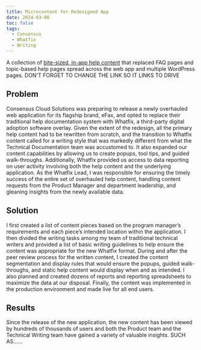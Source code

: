 ```yaml
---
title: Microcontent for Redesigned App
date: 2024-03-08
toc: false
tags:
  - Consensus
  - Whatfix
  - Writing
---
```


A collection of [bite-sized, in-app help content](https://github.com/scikit-learn/scikit-learn) that replaced FAQ pages and topic-based help pages spread across the web app and multiple WordPress pages. DON'T FORGET TO CHANGE THE LINK SO IT LINKS TO DRIVE

## Problem
Consensus Cloud Solutions was preparing to release a newly overhauled web application for its flagship brand, eFax, and opted to replace their traditional help documentation system with Whatfix, a third-party digital adoption software overlay. Given the extent of the redesign, all the primary help content had to be rewritten from scratch, and the transition to Whatfix content called for a writing style that was markedly different from what the Technical Documentation team was accustomed to. It also expanded our content capabilities by allowing us to create popups, tool tips, and guided walk-throughs. Additionally, Whatfix provided us access to data reporting on user activity involving both the help content and the underlying application. As the Whatfix Lead, I was responsible for ensuring the timely success of the entire set of overhauled help content, handling content requests from the Product Manager and department leadership, and gleaning insights from the newly available data.

## Solution
I first created a list of content pieces based on the program manager’s requirements and each piece’s intended location within the application. I then divided the writing tasks among my team of traditional technical writers and provided a list of basic writing guidelines to help ensure the content was appropriate for the new Whatfix format. During and after the peer review process for the written content, I created the content segmentation and display rules that would ensure the popups, guided walk-throughs, and static help content would display when and as intended. I also planned and created dozens of reports and reporting spreadsheets to maximize the data at our disposal. Finally, the content was implemented in the production environment and made live for all end users. 

## Results
Since the release of the new application, the new content has been viewed by hundreds of thousands of users and both the Product team and the Technical Writing team have gained a variety of valuable insights. SUCH AS……


<!--more-->
